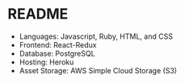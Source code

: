# README


* Languages: Javascript, Ruby, HTML, and CSS
* Frontend: React-Redux
* Database: PostgreSQL
* Hosting: Heroku
* Asset Storage: AWS Simple Cloud Storage (S3)

